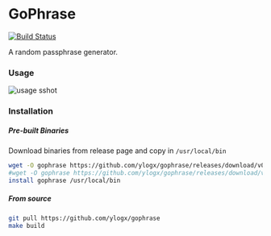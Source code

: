GoPhrase
========

[![Build Status](https://travis-ci.com/ylogx/gophrase.svg?branch=master)](https://travis-ci.com/ylogx/gophrase)

A random passphrase generator.

### Usage

![usage sshot][usage-sshot]


[usage-sshot]: https://i.imgur.com/o8WUS0o.png

### Installation

##### Pre-built Binaries
Download binaries from release page and copy in `/usr/local/bin`

```bash
wget -O gophrase https://github.com/ylogx/gophrase/releases/download/v0.0.1/gophrase-v0.0.1.darwin.amd64
#wget -O gophrase https://github.com/ylogx/gophrase/releases/download/v0.0.1/gophrase-v0.0.1.linux.amd64
install gophrase /usr/local/bin
```

##### From source
```bash
git pull https://github.com/ylogx/gophrase
make build
```
